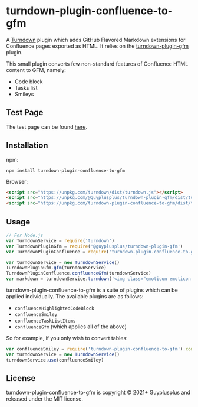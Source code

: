 # turndown-plugin-confluence-to-gfm

A [Turndown](https://github.com/domchristie/turndown) plugin which adds GitHub Flavored Markdown extensions for Confluence pages exported as HTML. It relies on the [turndown-plugin-gfm](https://github.com/guyplusplus/turndown-plugin-gfm) plugin.

This small plugin converts few non-standard features of Confluence HTML content to GFM, namely:
* Code block
* Tasks list
* Smileys

## Test Page

The test page can be found [here](https://guyplusplus.github.io/turndown-plugin-confluence-to-gfm/).

## Installation

npm:

```
npm install turndown-plugin-confluence-to-gfm
```

Browser:

```html
<script src="https://unpkg.com/turndown/dist/turndown.js"></script>
<script src="https://unpkg.com/@guyplusplus/turndown-plugin-gfm/dist/turndown-plugin-gfm.js"></script>
<script src="https://unpkg.com/turndown-plugin-confluence-to-gfm/dist/turndown-plugin-confluence-to-gfm.js"></script>
```

## Usage

```js
// For Node.js
var TurndownService = require('turndown')
var TurndownPluginGfm = require('@guyplusplus/turndown-plugin-gfm')
var TurndownPluginConfluence = require('turndown-plugin-confluence-to-gfm')

var turndownService = new TurndownService()
TurndownPluginGfm.gfm(turndownService)
TurndownPluginConfluence.confluenceGfm(turndownService)
var markdown = turndownService.turndown('<img class="emoticon emoticon-laugh" data-emoji-id="1f600" data-emoji-shortname=":grinning:" data-emoji-fallback="😀" src="images/icons/emoticons/biggrin.png" width="16" height="16" data-emoticon-name="laugh" alt="(big grin)"/>')
```

turndown-plugin-confluence-to-gfm is a suite of plugins which can be applied individually. The available plugins are as follows:

- `confluenceHighlightedCodeBlock`
- `confluenceSmiley`
- `confluenceTaskListItems`
- `confluenceGfm` (which applies all of the above)

So for example, if you only wish to convert tables:

```js
var confluenceSmiley = require('turndown-plugin-confluence-to-gfm').confluenceSmiley
var turndownService = new TurndownService()
turndownService.use(confluenceSmiley)
```

## License

turndown-plugin-confluence-to-gfm is copyright © 2021+ Guyplusplus and released under the MIT license.
